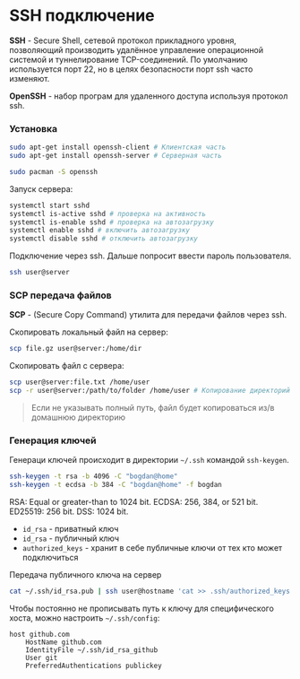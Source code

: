 # SSH подключение

**SSH** - Secure Shell, сетевой протокол прикладного уровня, позволяющий производить удалённое управление операционной системой и туннелирование TCP-соединений. По умолчанию используется порт 22, но в целях безопасности порт ssh часто изменяют.

**OpenSSH** - набор програм для удаленного доступа используя протокол ssh.

### Установка

```bash
sudo apt-get install openssh-client # Клиентская часть
sudo apt-get install openssh-server # Серверная часть

sudo pacman -S openssh
```

Запуск сервера:
```bash
systemctl start sshd
systemctl is-active sshd # проверка на активность
systemctl is-enable sshd # проверка на автозагрузку
systemctl enable sshd # включить автозагрузку
systemctl disable sshd # отключить автозагрузку
```


Подключение через ssh. Дальше попросит ввести пароль пользователя.
```bash
ssh user@server
```

### SCP передача файлов

**SCP** - (Secure Copy Command) утилита для передачи файлов через ssh.

Скопировать локальный файл на сервер:
```bash
scp file.gz user@server:/home/dir
```
Скопировать файл с сервера:
```bash
scp user@server:file.txt /home/user
scp -r user@server:/path/to/folder /home/user # Копирование директорий
```

> Если не указывать полный путь, файл будет копироваться из/в домашнюю директорию

### Генерация ключей

Генераци ключей происходит в директории `~/.ssh` командой `ssh-keygen`.
```bash
ssh-keygen -t rsa -b 4096 -C "bogdan@home"
ssh-keygen -t ecdsa -b 384 -C "bogdan@home" -f bogdan
```

RSA: Equal or greater-than to 1024 bit.
ECDSA: 256, 384, or 521 bit.
ED25519: 256 bit.
DSS: 1024 bit.

* `id_rsa` - приватный ключ
* `id_rsa` - публичный ключ
* `authorized_keys` - хранит в себе публичные ключи от тех кто может подключиться

Передача публичного ключа на сервер
```bash
cat ~/.ssh/id_rsa.pub | ssh user@hostname 'cat >> .ssh/authorized_keys'
```

Чтобы постоянно не прописывать путь к ключу для специфического хоста, можно настроить `~/.ssh/config`:
```
host github.com
	HostName github.com
	IdentityFile ~/.ssh/id_rsa_github
	User git
	PreferredAuthentications publickey
```